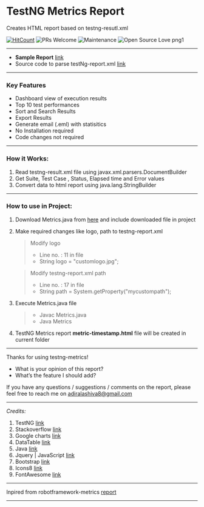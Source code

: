 # TestNG Metrics Report

Creates HTML report based on testng-resutl.xml

[![HitCount](http://hits.dwyl.io/adiralashiva8/testng-metrics.svg)](http://hits.dwyl.io/adiralashiva8/testng-metrics)
![PRs Welcome](https://img.shields.io/badge/PRs-welcome-brightgreen.svg?style=flat-square)
![Maintenance](https://img.shields.io/badge/Maintained%3F-yes-green.svg)
![Open Source Love png1](https://badges.frapsoft.com/os/v1/open-source.png?v=103)

---

  - __Sample Report__ [link](https://testng-metrics.netlify.com/)
  - Source code to parse testNg-report.xml [link](https://gist.github.com/adiralashiva8/f9491d7d31859eaf24c28250ab7b632f)

---

### Key Features

 - Dashboard view of execution results
 - Top 10 test performances
 - Sort and Search Results
 - Export Results
 - Generate email (.eml) with statisitics
 - No Installation required
 - Code changes not required

---

### How it Works:

1. Read testng-result.xml file using javax.xml.parsers.DocumentBuilder
2. Get Suite, Test Case , Status, Elapsed time and Error values
3. Convert data to html report using java.lang.StringBuilder

---

### How to use in Project:

1. Download Metrics.java from [here]() and include downloaded file in project

2. Make required changes like logo, path to testng-report.xml
    > Modify logo
    >  - Line no. : 11 in file
    >  - String logo = "customlogo.jpg";

    > Modify testng-report.xml path
    >  - Line no. : 17 in file
    >  - String path = System.getProperty("mycustompath");

3. Execute Metrics.java file
    > - Javac Metrics.java
    > - Java Metrics

4. TestNG Metrics report __metric-timestamp.html__ file will be created in current folder

---

Thanks for using testng-metrics!

 - What is your opinion of this report?
 - What’s the feature I should add?

If you have any questions / suggestions / comments on the report, please feel free to reach me on adiralashiva8@gmail.com  

---

*Credits:*

1. TestNG [link](https://testng.org/doc/index.html)
2. Stackoverflow [link](http://stackoverflow.com)
3. Google charts [link](https://developers.google.com/chart/)
4. DataTable [link](https://datatables.net/examples/basic_init/table_sorting.html)
5. Java [link](https://www.java.com)
6. Jquery | JavaScript [link](https://www.jqueryscript.net)
7. Bootstrap [link](http://getbootstrap.com/docs/4.1/examples/dashboard/)
8. Icons8 [link](https://icons8.com/)
9. FontAwesome [link](https://fontawesome.com)

---

Inpired from robotframework-metrics [report](https://robotframework-metrics.netlify.com/#)

---